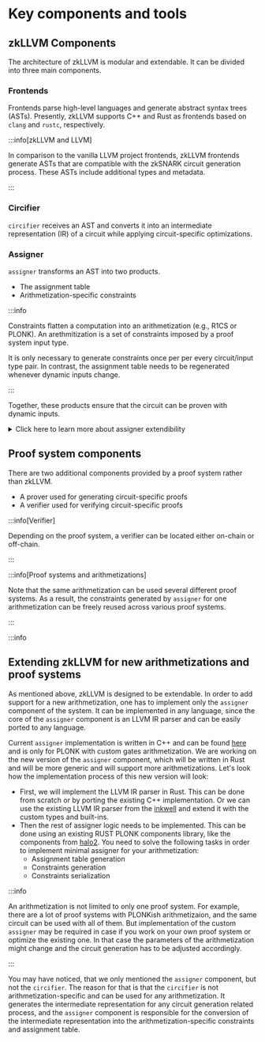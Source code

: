 # Key components and tools

## zkLLVM Components

The architecture of zkLLVM is modular and extendable. It can be divided into three main components.

### Frontends

Frontends parse high-level languages and generate abstract syntax trees (ASTs). Presently, zkLLVM supports C++ and Rust as frontends based on `clang` and `rustc`, respectively.

:::info[zkLLVM and LLVM]

In comparison to the vanilla LLVM project frontends, zkLLVM frontends generate ASTs that are compatible with the zkSNARK circuit generation process. These ASTs include additional types and metadata.

:::

### Circifier

`circifier` receives an AST and converts it into an intermediate representation (IR) of a circuit while applying circuit-specific optimizations.

### Assigner

`assigner` transforms an AST into two products.

- The assignment table
- Arithmetization-specific constraints

:::info

Constraints flatten a computation into an arithmetization (e.g., R1CS or PLONK). An arethmitization is a set of constraints imposed by a proof system input type.

It is only necessary to generate constraints once per per every circuit/input type pair. In contrast, the assignment table needs to be regenerated whenever dynamic inputs change.

:::

Together, these products ensure that the circuit can be proven with dynamic inputs.

<details>
<summary>Click here to learn more about assigner extendibility</summary>
<p>
The core of <code>assigner</code> is an LLVM IR parser, which can be ported into any programming language. To access its current implementation, [**click here**](https://github.com/NilFoundation/zkllvm-assigner). This implementation is written in 
</p>
</details>

## Proof system components

There are two additional components provided by a proof system rather than zkLLVM.

- A prover used for generating circuit-specific proofs
- A verifier used for verifying circuit-specific proofs

:::info[Verifier]

Depending on the proof system, a verifier can be located either on-chain or off-chain.

:::

:::info[Proof systems and arithmetizations]

Note that the same arithmetization can be used several different proof systems. As a result, the constraints generated by `assigner` for one arithmetization can be freely reused across various proof systems.

:::

:::info

## Extending zkLLVM for new arithmetizations and proof systems

As mentioned above, zkLLVM is designed to be extendable. In order to add support for a new arithmetization, one has to implement only the `assigner` component of the system. It can be implemented in any language, since the core of the `assigner` component is an LLVM IR parser and can be easily ported to any language.

Current `assigner` implementation is written in C++ and can be found [here](https://github.com/NilFoundation/zkllvm-assigner) and is only for PLONK with custom gates arithmetization. We are working on the new version of the `assigner` component, which will be written in Rust and will be more generic and will support more arithmetizations. Let's look how the implementation process of this new version will look:

- First, we will implement the LLVM IR parser in Rust. This can be done from scratch or by porting the existing C++ implementation. Or we can use the existing LLVM IR parser from the [inkwell](https://github.com/TheDan64/inkwell) and extend it with the custom types and built-ins.
- Then the rest of assigner logic needs to be implemented. This can be done using an existing RUST PLONK components library, like the components from [halo2](https://github.com/zcash/halo2). You need to solve the following tasks in order to implement minimal assigner for your arithmetization:
  - Assignment table generation
  - Constraints generation
  - Constraints serialization

:::info

An arithmetization is not limited to only one proof system. For example, there are a lot of proof systems with PLONKish arithmetizaion, and the same circuit can be used with all of them. But implementation of the custom `assigner` may be required in case if you work on your own proof system or optimize the existing one. In that case the parameters of the arithmetization might change and the circuit generation has to be adjusted accordingly.

:::

You may have noticed, that we only mentioned the `assigner` component, but not the `circifier`. The reason for that is that the `circifier` is not arithmetization-specific and can be used for any arithmetization. It generates the intermediate representation for any circuit generation related process, and the `assigner` component is responsible for the conversion of the intermediate representation into the arithmetization-specific constraints and assignment table.
